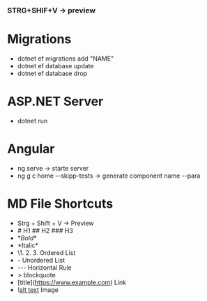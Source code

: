 ### STRG+SHIF+V -> preview


# Migrations
* dotnet ef migrations add "NAME"
* dotnet ef database update
* dotnet ef database drop

# ASP.NET Server
* dotnet run

# Angular
* ng serve -> starte server
* ng g c home --skipp-tests -> generate component name --para

# MD File Shortcuts
* Strg + Shift + V -> Preview
* \# H1 ## H2 ### H3
* \**Bold**
* \*Italic*
* \1. 2. 3. Ordered List
* \- Unordered List
* \--- Horizontal Rule
* \> blockquote
* \[title](https://www.example.com) Link
* \![alt text](image.jpg) Image
